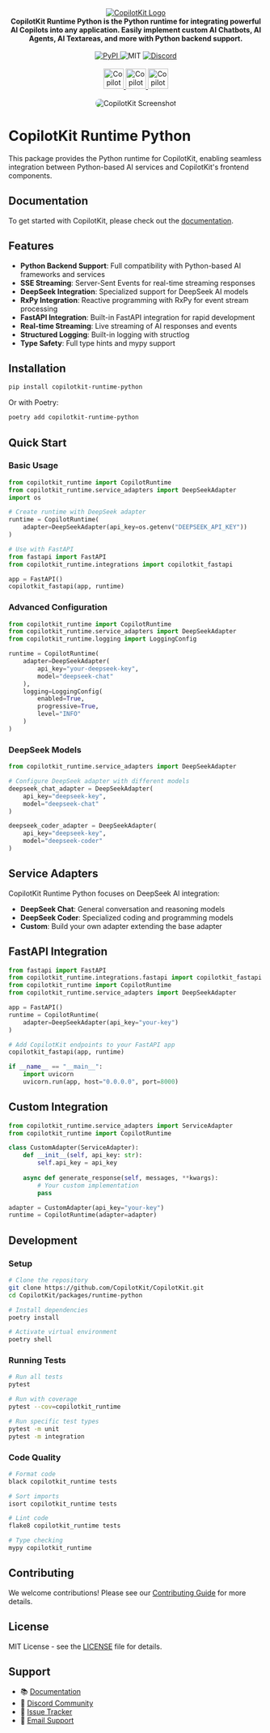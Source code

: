 <div align="center">
  <a href="https://copilotkit.ai" target="_blank">
    <img src="https://github.com/copilotkit/copilotkit/raw/main/assets/banner.png" alt="CopilotKit Logo">
  </a>

  <br/>

  <strong>
    CopilotKit Runtime Python is the Python runtime for integrating powerful AI Copilots into any application. Easily implement custom AI Chatbots, AI Agents, AI Textareas, and more with Python backend support.
  </strong>
</div>

<br/>

<div align="center">
  <a href="https://pypi.org/project/copilotkit-runtime-python/" target="_blank">
    <img src="https://img.shields.io/pypi/v/copilotkit-runtime-python?logo=pypi&logoColor=%23FFFFFF&label=Version&color=%236963ff" alt="PyPI">
  </a>
  <img src="https://img.shields.io/github/license/copilotkit/copilotkit?color=%236963ff&label=License" alt="MIT">
  <a href="https://discord.gg/6dffbvGU3D" target="_blank">
    <img src="https://img.shields.io/discord/1122926057641742418?logo=discord&logoColor=%23FFFFFF&label=Discord&color=%236963ff" alt="Discord">
  </a>
</div>
<br/>

<div align="center">
  <a href="https://discord.gg/6dffbvGU3D?ref=github_readme" target="_blank">
    <img src="https://github.com/copilotkit/copilotkit/raw/main/assets/btn_discord.png" alt="CopilotKit Discord" height="40px">
  </a>
  <a href="https://docs.copilotkit.ai?ref=github_readme" target="_blank">
    <img src="https://github.com/copilotkit/copilotkit/raw/main/assets/btn_docs.png" alt="CopilotKit GitHub" height="40px">
  </a>
  <a href="https://cloud.copilotkit.ai?ref=github_readme" target="_blank">
    <img src="https://github.com/copilotkit/copilotkit/raw/main/assets/btn_cloud.png" alt="CopilotKit GitHub" height="40px">
  </a>
</div>

<br />

<div align="center">
  <img src="https://github.com/CopilotKit/CopilotKit/raw/main/assets/animated-banner.gif" alt="CopilotKit Screenshot" style="border-radius: 15px;" />
</div>

# CopilotKit Runtime Python

This package provides the Python runtime for CopilotKit, enabling seamless integration between Python-based AI services and CopilotKit's frontend components.

## Documentation

To get started with CopilotKit, please check out the [documentation](https://docs.copilotkit.ai).

## Features

- **Python Backend Support**: Full compatibility with Python-based AI frameworks and services
- **SSE Streaming**: Server-Sent Events for real-time streaming responses
- **DeepSeek Integration**: Specialized support for DeepSeek AI models
- **RxPy Integration**: Reactive programming with RxPy for event stream processing
- **FastAPI Integration**: Built-in FastAPI integration for rapid development
- **Real-time Streaming**: Live streaming of AI responses and events
- **Structured Logging**: Built-in logging with structlog
- **Type Safety**: Full type hints and mypy support

## Installation

```bash
pip install copilotkit-runtime-python
```

Or with Poetry:

```bash
poetry add copilotkit-runtime-python
```

## Quick Start

### Basic Usage

```python
from copilotkit_runtime import CopilotRuntime
from copilotkit_runtime.service_adapters import DeepSeekAdapter
import os

# Create runtime with DeepSeek adapter
runtime = CopilotRuntime(
    adapter=DeepSeekAdapter(api_key=os.getenv("DEEPSEEK_API_KEY"))
)

# Use with FastAPI
from fastapi import FastAPI
from copilotkit_runtime.integrations import copilotkit_fastapi

app = FastAPI()
copilotkit_fastapi(app, runtime)
```

### Advanced Configuration

```python
from copilotkit_runtime import CopilotRuntime
from copilotkit_runtime.service_adapters import DeepSeekAdapter
from copilotkit_runtime.logging import LoggingConfig

runtime = CopilotRuntime(
    adapter=DeepSeekAdapter(
        api_key="your-deepseek-key",
        model="deepseek-chat"
    ),
    logging=LoggingConfig(
        enabled=True,
        progressive=True,
        level="INFO"
    )
)
```

### DeepSeek Models

```python
from copilotkit_runtime.service_adapters import DeepSeekAdapter

# Configure DeepSeek adapter with different models
deepseek_chat_adapter = DeepSeekAdapter(
    api_key="deepseek-key",
    model="deepseek-chat"
)

deepseek_coder_adapter = DeepSeekAdapter(
    api_key="deepseek-key", 
    model="deepseek-coder"
)
```

## Service Adapters

CopilotKit Runtime Python focuses on DeepSeek AI integration:

- **DeepSeek Chat**: General conversation and reasoning models
- **DeepSeek Coder**: Specialized coding and programming models
- **Custom**: Build your own adapter extending the base adapter

## FastAPI Integration

```python
from fastapi import FastAPI
from copilotkit_runtime.integrations.fastapi import copilotkit_fastapi
from copilotkit_runtime import CopilotRuntime
from copilotkit_runtime.service_adapters import DeepSeekAdapter

app = FastAPI()
runtime = CopilotRuntime(
    adapter=DeepSeekAdapter(api_key="your-key")
)

# Add CopilotKit endpoints to your FastAPI app
copilotkit_fastapi(app, runtime)

if __name__ == "__main__":
    import uvicorn
    uvicorn.run(app, host="0.0.0.0", port=8000)
```

## Custom Integration

```python
from copilotkit_runtime.service_adapters import ServiceAdapter
from copilotkit_runtime import CopilotRuntime

class CustomAdapter(ServiceAdapter):
    def __init__(self, api_key: str):
        self.api_key = api_key
    
    async def generate_response(self, messages, **kwargs):
        # Your custom implementation
        pass

adapter = CustomAdapter(api_key="your-key")
runtime = CopilotRuntime(adapter=adapter)
```

## Development

### Setup

```bash
# Clone the repository
git clone https://github.com/CopilotKit/CopilotKit.git
cd CopilotKit/packages/runtime-python

# Install dependencies
poetry install

# Activate virtual environment
poetry shell
```

### Running Tests

```bash
# Run all tests
pytest

# Run with coverage
pytest --cov=copilotkit_runtime

# Run specific test types
pytest -m unit
pytest -m integration
```

### Code Quality

```bash
# Format code
black copilotkit_runtime tests

# Sort imports
isort copilotkit_runtime tests

# Lint code
flake8 copilotkit_runtime tests

# Type checking
mypy copilotkit_runtime
```

## Contributing

We welcome contributions! Please see our [Contributing Guide](../../CONTRIBUTING.md) for more details.

## License

MIT License - see the [LICENSE](../../LICENSE) file for details.

## Support

- 📚 [Documentation](https://docs.copilotkit.ai)
- 💬 [Discord Community](https://discord.gg/6dffbvGU3D)
- 🐛 [Issue Tracker](https://github.com/CopilotKit/CopilotKit/issues)
- 📧 [Email Support](mailto:support@copilotkit.ai)